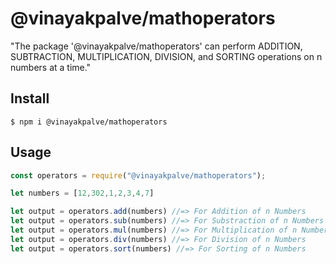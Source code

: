 # @vinayakpalve/mathoperators


"The package '@vinayakpalve/mathoperators' can perform ADDITION, SUBTRACTION, MULTIPLICATION, DIVISION, and SORTING operations on n numbers at a time."

## Install

```
$ npm i @vinayakpalve/mathoperators
```

## Usage

```js
const operators = require("@vinayakpalve/mathoperators");

let numbers = [12,302,1,2,3,4,7]

let output = operators.add(numbers) //=> For Addition of n Numbers
let output = operators.sub(numbers) //=> For Substraction of n Numbers
let output = operators.mul(numbers) //=> For Multiplication of n Numbers
let output = operators.div(numbers) //=> For Division of n Numbers
let output = operators.sort(numbers) //=> For Sorting of n Numbers

```